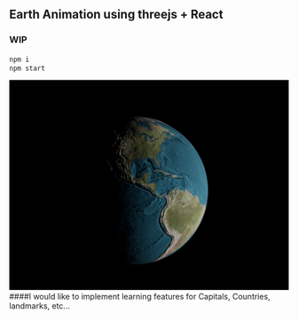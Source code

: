 ## Earth Animation using threejs + React
### WIP
```
npm i
npm start
```
![image](./earth.png)
####I would like to implement learning features for Capitals, Countries, landmarks, etc...

